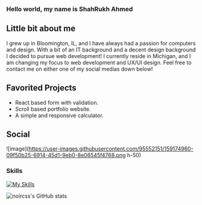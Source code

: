 ### Hello world, my name is ShahRukh Ahmed

## Little bit about me

<!-- What do you enjoy developing? -->


<!-- A little bit about you? -->

I grew up in Bloomington, IL, and I have always had a passion for computers and design. With a bit of an IT background and a decent design background I decided to pursue web development! I currently reside in Michigan, and I am changing my focus to web development and UX/UI design. Feel free to contact me on either one of my social medias down below!

## Favorited Projects

- React based form with validation.
- Scroll based portfolio website.
- A simple and responsive calculator.

## Social

<!-- Here you would put your social media -->
![image](https://user-images.githubusercontent.com/95552151/159174960-09f50b25-6914-45d1-9eb0-8e06545f4768.png h-50)

<!-- [Instagram]() -->
### Skills

[![My Skills](https://skills.thijs.gg/icons?i=js,html,css,jquery,bootstrap,react,photoshop,illustrator,figma)](https://skills.thijs.gg)
<!-- [Trello]() -->






![noircss's GitHub stats](https://github-readme-stats.vercel.app/api?username=noircss&show_icons=true&theme=dracula)
